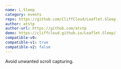 ```yaml
---
name: L.Sleep
category: events
repo: https://github.com/CliffCloud/Leaflet.Sleep
author: atstp
author-url: https://github.com/atstp
demo: https://cliffcloud.github.io/Leaflet.Sleep/
compatible-v0:
compatible-v1: true
compatible-v2: false
---
```


Avoid unwanted scroll capturing.
